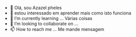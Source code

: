 - 👋 Olá, sou Azazel pheles
- 👀 estou interessado em aprender mais como isto funciona 
- 🌱 I’m currently learning ... Várias coisas
- 💞️ I’m looking to collaborate on ...
- 📫 How to reach me ... Me mande mensagem 

<!---
Azazelpheles/Azazelpheles is a ✨ special ✨ repository because its `README.md` (this file) appears on your GitHub profile.
You can click the Preview link to take a look at your changes.
--->
